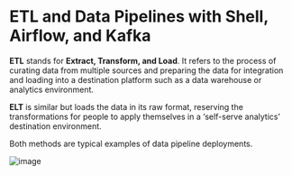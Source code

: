 # ETL and Data Pipelines with Shell, Airflow, and Kafka

**ETL** stands for **Extract, Transform, and Load**. It refers to the process of curating data from multiple sources and preparing the data for integration and loading into a destination platform such as a data warehouse or analytics environment. 

**ELT** is similar but loads the data in its raw format, reserving the transformations for people to apply themselves in a ‘self-serve analytics’ destination environment. 

Both methods are typical examples of data pipeline deployments.

![image](https://github.com/user-attachments/assets/93970921-a80a-426b-9530-08935d20ece8)

